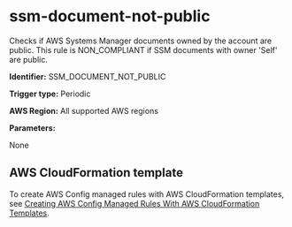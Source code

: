 # ssm\-document\-not\-public<a name="ssm-document-not-public"></a>

Checks if AWS Systems Manager documents owned by the account are public\. This rule is NON\_COMPLIANT if SSM documents with owner 'Self' are public\. 

**Identifier:** SSM\_DOCUMENT\_NOT\_PUBLIC

**Trigger type:** Periodic

**AWS Region:** All supported AWS regions

**Parameters:**

None  

## AWS CloudFormation template<a name="w79aac11c32c17b9d543c15"></a>

To create AWS Config managed rules with AWS CloudFormation templates, see [Creating AWS Config Managed Rules With AWS CloudFormation Templates](aws-config-managed-rules-cloudformation-templates.md)\.